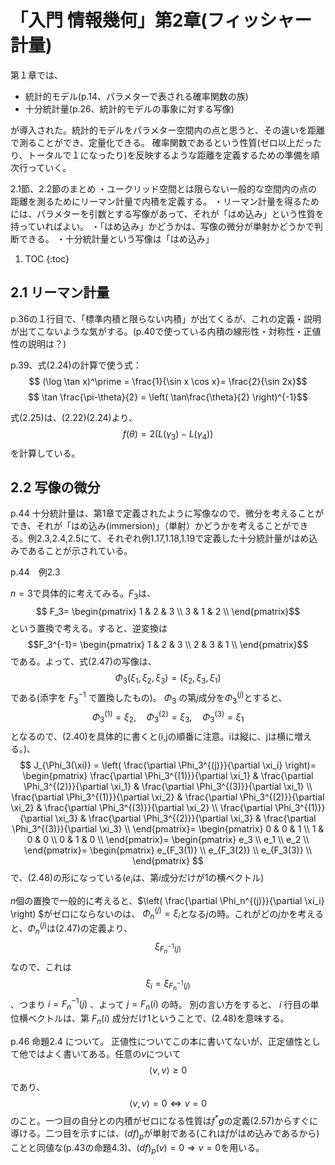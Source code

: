 # 「入門 情報幾何」第2章(フィッシャー計量)

第１章では、
- 統計的モデル(p.14、パラメターで表される確率関数の族)
- 十分統計量(p.26、統計的モデルの事象に対する写像)

が導入された。統計的モデルをパラメター空間内の点と思うと、その違いを距離で測ることができ、定量化できる。
確率関数であるという性質(ゼロ以上だったり、トータルで１になったり)を反映するような距離を定義するための準備を順次行っていく。

2.1節、2.2節のまとめ
・ユークリッド空間とは限らない一般的な空間内の点の距離を測るためにリーマン計量で内積を定義する。
・リーマン計量を得るためには、パラメターを引数とする写像があって、それが「はめ込み」という性質を持っていればよい。
・「はめ込み」かどうかは、写像の微分が単射かどうかで判断できる。
・十分統計量という写像は「はめ込み」

1. TOC
{:toc}

## 2.1 リーマン計量

p.36の１行目で、「標準内積と限らない内積」が出てくるが、これの定義・説明が出てこないような気がする。(p.40で使っている内積の線形性・対称性・正値性の説明は？)

p.39、式(2.24)の計算で使う式：
$$ (\log \tan x)^\prime = \frac{1}{\sin x \cos x}= \frac{2}{\sin 2x}$$
$$ \tan \frac{\pi-\theta}{2} = \left( \tan\frac{\theta}{2} \right)^{-1}$$

式(2.25)は、(2.22)(2.24)より、
$$ f(\theta) = 2 (L(\gamma_3)-L(\gamma_4)) $$
を計算している。

## 2.2 写像の微分

p.44 
十分統計量は、第1章で定義されたように写像なので、微分を考えることができ、それが「はめ込み(immersion)」（単射）かどうかを考えることができる。例2.3,2.4,2.5にて、それぞれ例1.17,1.18,1.19で定義した十分統計量がはめ込みであることが示されている。

p.44　例2.3

$n=3$で具体的に考えてみる。$F_3$は、$$
F_3=
\begin{pmatrix}
1 & 2 & 3 \\
3 & 1 & 2 \\
\end{pmatrix}$$という置換で考える。すると、逆変換は
$$F_3^{-1}=
\begin{pmatrix}
1 & 2 & 3 \\
2 & 3 & 1 \\
\end{pmatrix}$$
である。よって、式(2.47)の写像は、
$$ \Phi_3(\xi_1, \xi_2, \xi_3) = (\xi_2, \xi_3, \xi_1) $$である(添字を $F_3^{-1}$ で置換したもの)。
$\Phi_3$ の第$j$成分を$\Phi_3^{(j)}$とすると、
$$ \Phi_3^{(1)}=\xi_2,\quad \Phi_3^{(2)}=\xi_3,\quad \Phi_3^{(3)}=\xi_1 $$となるので、(2.40)を具体的に書くと(i,jの順番に注意。iは縦に、jは横に増える。)、
$$
J_{\Phi_3(\xi)} = \left( \frac{\partial \Phi_3^{(j)}}{\partial \xi_i} \right)= 
\begin{pmatrix}
\frac{\partial \Phi_3^{(1)}}{\partial \xi_1} & \frac{\partial \Phi_3^{(2)}}{\partial \xi_1} & \frac{\partial \Phi_3^{(3)}}{\partial \xi_1} \\
\frac{\partial \Phi_3^{(1)}}{\partial \xi_2} & \frac{\partial \Phi_3^{(2)}}{\partial \xi_2} & \frac{\partial \Phi_3^{(3)}}{\partial \xi_2} \\
\frac{\partial \Phi_3^{(1)}}{\partial \xi_3} & \frac{\partial \Phi_3^{(2)}}{\partial \xi_3} & \frac{\partial \Phi_3^{(3)}}{\partial \xi_3} \\
\end{pmatrix}=
\begin{pmatrix}
0 & 0 & 1 \\
1 & 0 & 0 \\
0 & 1 & 0 \\
\end{pmatrix}=
\begin{pmatrix}
e_3 \\
e_1 \\
e_2 \\
\end{pmatrix}=
\begin{pmatrix}
e_{F_3(1)} \\
e_{F_3(2)} \\
e_{F_3(3)} \\
\end{pmatrix}
$$
で、(2.48)の形になっている($e_i$は、第$i$成分だけが1の横ベクトル)

$n$個の置換で一般的に考えると、$\left( \frac{\partial \Phi_n^{(j)}}{\partial \xi_i} \right) $がゼロにならないのは、
$\Phi_n^{(j)} = \xi_i$となる$j$の時。これがどの$j$かを考えると、$\Phi_n^{(j)}$は(2.47)の定義より、 $$\xi_{F^{-1}_n(j)}$$ なので、これは $$\xi_i = \xi_{F^{-1}_n(j)}$$ 、つまり $i =F^{-1}_n(j)$ 、よって $j=F_n(i)$ の時。
別の言い方をすると、 $i$ 行目の単位横ベクトルは、第 $F_n(i)$ 成分だけ1ということで、(2.48)を意味する。


p.46 命題2.4 について。
正値性についてこの本に書いてないが、正定値性として他ではよく書いてある。任意の$v$について
$$
\langle v, v \rangle \ge 0 
$$
であり、
$$
\langle v, v \rangle = 0 \Leftrightarrow v=0 
$$
のこと。一つ目の自分との内積がゼロになる性質は$f^*g$の定義(2.57)からすぐに導ける。二つ目を示すには、$(df)_p$が単射である(これは$f$がはめ込みであるから)ことと同値な(p.43の命題4.3)、$(df)_p(v)=0 \Rightarrow v=0$を用いる。